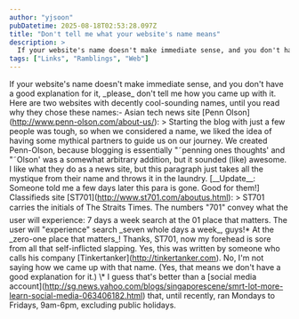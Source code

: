 ```yaml
---
author: "yjsoon"
pubDatetime: 2025-08-18T02:53:28.097Z
title: "Don't tell me what your website's name means"
description: >
  If your website's name doesn't make immediate sense, and you don't have a good explanation for it, _please_ don't tell me how you came up with it. Her...
tags: ["Links", "Ramblings", "Web"]
---
```






If your website's name doesn't make immediate sense, and you don't have a good explanation for it, \_please\_ don't tell me how you came up with it. Here are two websites with decently cool-sounding names, until you read why they chose these names:- Asian tech news site \[Penn Olson\](http://www.penn-olson.com/about-us/): > Starting the blog with just a few people was tough, so when we considered a name, we liked the idea of having some mythical partners to guide us on our journey. We created Penn-Olson, because blogging is essentially "˜penning ones thoughts' and "˜Olson' was a somewhat arbitrary addition, but it sounded (like) awesome. I like what they do as a news site, but this paragraph just takes all the mystique from their name and throws it in the laundry. \[\_\_Update\_\_: Someone told me a few days later this para is gone. Good for them!\] Classifieds site \[ST701\](http://www.st701.com/aboutus.html): > ST701 carries the initials of The Straits Times. The numbers "701" convey what the user will experience: 7 days a week search at the 01 place that matters. The user will "experience" search \_seven whole days a week\_, guys!\* At the \_zero-one place that matters\_! Thanks, ST701, now my forehead is sore from all that self-inflicted slapping. Yes, this was written by someone who calls his company \[Tinkertanker\](http://tinkertanker.com). No, I'm not saying how we came up with that name. (Yes, that means we don't have a good explanation for it.) \\\* I guess that's better than a \[social media account\](http://sg.news.yahoo.com/blogs/singaporescene/smrt-lot-more-learn-social-media-063406182.html) that, until recently, ran Mondays to Fridays, 9am-6pm, excluding public holidays.